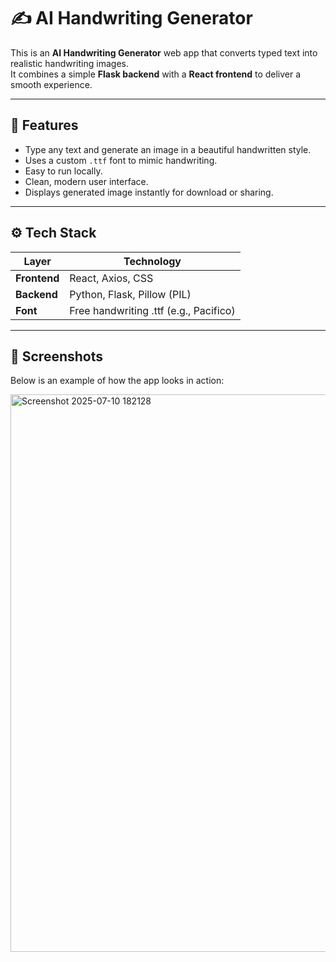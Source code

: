 # ✍️ AI Handwriting Generator

This is an **AI Handwriting Generator** web app that converts typed text into realistic handwriting images.  
It combines a simple **Flask backend** with a **React frontend** to deliver a smooth experience.

---

## 📌 **Features**

- Type any text and generate an image in a beautiful handwritten style.
- Uses a custom `.ttf` font to mimic handwriting.
- Easy to run locally.
- Clean, modern user interface.
- Displays generated image instantly for download or sharing.

---

## ⚙️ **Tech Stack**

| Layer     | Technology                        |
|-----------|-----------------------------------|
| **Frontend**  | React, Axios, CSS              |
| **Backend**   | Python, Flask, Pillow (PIL)    |
| **Font**      | Free handwriting .ttf (e.g., Pacifico) |

---

## 📸 **Screenshots**

Below is an example of how the app looks in action:

<img width="1870" height="892" alt="Screenshot 2025-07-10 182128" src="https://github.com/user-attachments/assets/9f59d30c-ff36-472f-ab2b-fec74279e0c0" />


